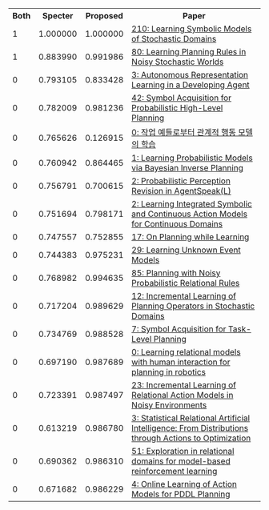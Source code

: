 <html><table><tr>
<th>Both</th>
<th>Specter</th>
<th>Proposed</th>
<th>Paper</th>
</tr>
<tr>
<td>1</td>
<td>1.000000</td>
<td>1.000000</td>
<td><a href="https://www.semanticscholar.org/paper/e88ee4fada3147f925a8c1cbfa8b335b3db4f8e7">210: Learning Symbolic Models of Stochastic Domains</a></td>
</tr>
<tr>
<td>1</td>
<td>0.883990</td>
<td>0.991986</td>
<td><a href="https://www.semanticscholar.org/paper/76093fa7a0125fa313347ae0e212c8b5ded9e0d1">80: Learning Planning Rules in Noisy Stochastic Worlds</a></td>
</tr>
<tr>
<td>0</td>
<td>0.793105</td>
<td>0.833428</td>
<td><a href="https://www.semanticscholar.org/paper/1c29adee14deb74552df5d5d1058bce51b08e5ac">3: Autonomous Representation Learning in a Developing Agent</a></td>
</tr>
<tr>
<td>0</td>
<td>0.782009</td>
<td>0.981236</td>
<td><a href="https://www.semanticscholar.org/paper/cf466f444452fcee103c81fce0d754cb75c0af31">42: Symbol Acquisition for Probabilistic High-Level Planning</a></td>
</tr>
<tr>
<td>0</td>
<td>0.765626</td>
<td>0.126915</td>
<td><a href="https://www.semanticscholar.org/paper/166c8802ba114456b79229c213faf23aa278f982">0: 작업 예들로부터 관계적 행동 모델의 학습</a></td>
</tr>
<tr>
<td>0</td>
<td>0.760942</td>
<td>0.864465</td>
<td><a href="https://www.semanticscholar.org/paper/cd876934e98b7e9d6a954d5652356d15cb75420b">1: Learning Probabilistic Models via Bayesian Inverse Planning</a></td>
</tr>
<tr>
<td>0</td>
<td>0.756791</td>
<td>0.700615</td>
<td><a href="https://www.semanticscholar.org/paper/fd8f49d5909a7333aa08e923af996a05592f3afb">2: Probabilistic Perception Revision in AgentSpeak(L)</a></td>
</tr>
<tr>
<td>0</td>
<td>0.751694</td>
<td>0.798171</td>
<td><a href="https://www.semanticscholar.org/paper/a01570c3ba7abafe23022daa8c13ba2afd21f9d7">2: Learning Integrated Symbolic and Continuous Action Models for Continuous Domains</a></td>
</tr>
<tr>
<td>0</td>
<td>0.747557</td>
<td>0.752855</td>
<td><a href="https://www.semanticscholar.org/paper/fb231a294008b1c0caba9f92979f8519370e9951">17: On Planning while Learning</a></td>
</tr>
<tr>
<td>0</td>
<td>0.744383</td>
<td>0.975231</td>
<td><a href="https://www.semanticscholar.org/paper/d4cb0450d9324e396d0ea21b981a1e6d4957856b">29: Learning Unknown Event Models</a></td>
</tr>
<tr>
<td>0</td>
<td>0.768982</td>
<td>0.994635</td>
<td><a href="https://www.semanticscholar.org/paper/c7f7274715956691d1b3f908002198236f726440">85: Planning with Noisy Probabilistic Relational Rules</a></td>
</tr>
<tr>
<td>0</td>
<td>0.717204</td>
<td>0.989629</td>
<td><a href="https://www.semanticscholar.org/paper/927f5fd03530c8170f3b91666d6fcaca5fdd4da8">12: Incremental Learning of Planning Operators in Stochastic Domains</a></td>
</tr>
<tr>
<td>0</td>
<td>0.734769</td>
<td>0.988528</td>
<td><a href="https://www.semanticscholar.org/paper/abdf51fa58fbd0aaa1e71b295b4cd0bf9915ffd0">7: Symbol Acquisition for Task-Level Planning</a></td>
</tr>
<tr>
<td>0</td>
<td>0.697190</td>
<td>0.987689</td>
<td><a href="https://www.semanticscholar.org/paper/86eb9a2038ed7226ab6b7671bc14a6fb9fb11560">0: Learning relational models with human interaction for planning in robotics</a></td>
</tr>
<tr>
<td>0</td>
<td>0.723391</td>
<td>0.987497</td>
<td><a href="https://www.semanticscholar.org/paper/9e06ab9603512ff0abdc1920b81bbafc8be8d703">23: Incremental Learning of Relational Action Models in Noisy Environments</a></td>
</tr>
<tr>
<td>0</td>
<td>0.613219</td>
<td>0.986780</td>
<td><a href="https://www.semanticscholar.org/paper/dde3c2431abc4d1153e4867d001b9439488a3ffb">3: Statistical Relational Artificial Intelligence: From Distributions through Actions to Optimization</a></td>
</tr>
<tr>
<td>0</td>
<td>0.690362</td>
<td>0.986310</td>
<td><a href="https://www.semanticscholar.org/paper/a0c5d8025a9dc5621ce4d2ebe21ccdd0745760a8">51: Exploration in relational domains for model-based reinforcement learning</a></td>
</tr>
<tr>
<td>0</td>
<td>0.671682</td>
<td>0.986229</td>
<td><a href="https://www.semanticscholar.org/paper/ea44e3078876d7ba8e37316b5fe9e12af7450a3c">4: Online Learning of Action Models for PDDL Planning</a></td>
</tr>
</table></html>
